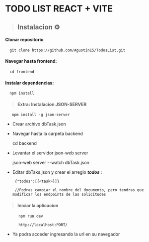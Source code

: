 # TODO LIST REACT + VITE 

> ## Instalacion ⚙ 

#### Clonar repositorio 

      git clone https://github.com/Agustin15/TodosList.git
 
 #### Navegar hasta frontend:
 
      cd frontend          

#### Instalar dependencias:

      npm install

 > #### Extra: Instalacion JSON-SERVER
 
       npm install -g json-server

 -  Crear archivo dbTask.json
  
 - Navegar hasta la carpeta backend

    cd backend  
  
 - Levantar el servidor json-web server

     json-web server --watch dbTask.json
             
 -  Editar dbTaks.json y crear el arreglo ***todos***  :
   
         {"todos":[{<task>}]}

         //Podras cambiar el nombre del documento, pero tendras que modificar los endpoints de las solicitudes 
    
   > #### Iniciar la aplicacion

          npm run dev 
    
          http://localhost:PORT/
      
   - Ya podra acceder ingresando la url en su navegador
  
 
 


